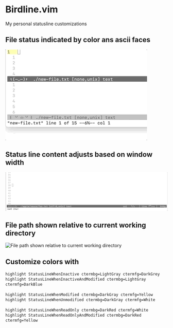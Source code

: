 # Birdline.vim

My personal statusline customizations

## File status indicated by color ans ascii faces
![Color and ascii faces changing based on file status](README/faces.gif?raw=true 'Ascii faces and color change to indicate file stats')

## Status line content adjusts based on window width
![Responsive content](README/responsive.gif?raw=true 'Responsive Content')

## File path shown relative to current working directory
![File path shown relative to current working directory](README/relative-paths.gif?raw=true 'File path shown relative to current working directory')

## Customize colors with

```vimscript
highlight StatusLineWhenInactive ctermbg=LightGray ctermfg=DarkGrey
highlight StatusLineWhenInactiveAndModified ctermbg=LightGray ctermfg=DarkBlue

highlight StatusLineWhenModified ctermbg=DarkGray ctermfg=Yellow
highlight StatusLineWhenUnmodified ctermbg=DarkGray ctermfg=White

highlight StatusLineWhenReadOnly ctermbg=DarkRed ctermfg=White
highlight StatusLineWhenReadOnlyAndModified ctermbg=DarkRed ctermfg=Yellow
```
